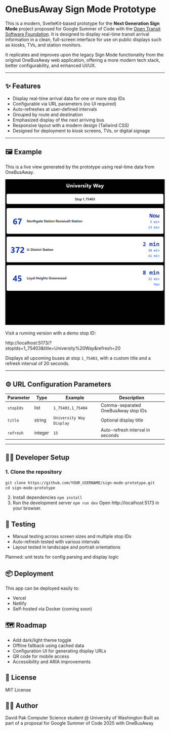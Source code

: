 # OneBusAway Sign Mode Prototype

This is a modern, SvelteKit-based prototype for the **Next Generation Sign Mode** project proposed for Google Summer of Code with the [Open Transit Software Foundation](https://github.com/OneBusAway). It is designed to display real-time transit arrival information in a clean, full-screen interface for use on public displays such as kiosks, TVs, and station monitors.

It replicates and improves upon the legacy Sign Mode functionality from the original OneBusAway web application, offering a more modern tech stack, better configurability, and enhanced UI/UX.

---

## ✨ Features

- Display real-time arrival data for one or more stop IDs
- Configurable via URL parameters (no UI required)
- Auto-refreshes at user-defined intervals
- Grouped by route and destination
- Emphasized display of the next arriving bus
- Responsive layout with a modern design (Tailwind CSS)
- Designed for deployment to kiosk screens, TVs, or digital signage

---

## 🖼 Example

This is a live view generated by the prototype using real-time data from OneBusAway.

![Sign Mode Demo](./demo.png)

Visit a running version with a demo stop ID:

http://localhost:5173/?stopIds=1_75403&title=University%20Way&refresh=20

Displays all upcoming buses at stop `1_75403`, with a custom title and a refresh interval of 20 seconds.

---

## ⚙️ URL Configuration Parameters

| Parameter   | Type     | Example                                   | Description                                   |
|-------------|----------|-------------------------------------------|-----------------------------------------------|
| `stopIds`   | list     | `1_75403,1_75404`                          | Comma-separated OneBusAway stop IDs           |
| `title`     | string   | `University Way Display`                  | Optional display title                        |
| `refresh`   | integer  | `15`                                       | Auto-refresh interval in seconds              |

---

## 🧑‍💻 Developer Setup

### 1. Clone the repository
```
git clone https://github.com/YOUR_USERNAME/sign-mode-prototype.git
cd sign-mode-prototype
```
2. Install dependencies
`npm install`
3. Run the development server
`npm run dev`
Open http://localhost:5173 in your browser.

## 🧪 Testing
* Manual testing across screen sizes and multiple stop IDs
* Auto-refresh tested with various intervals
* Layout tested in landscape and portrait orientations

Planned: unit tests for config parsing and display logic

## 📦 Deployment
This app can be deployed easily to:
* Vercel
* Netlify
* Self-hosted via Docker (coming soon)

## 🗺 Roadmap
* Add dark/light theme toggle
* Offline fallback using cached data
* Configuration UI for generating display URLs
* QR code for mobile access
* Accessibility and ARIA improvements

## 📄 License
MIT License

## 🙋‍♂️ Author
David Pak
Computer Science student @ University of Washington
Built as part of a proposal for Google Summer of Code 2025 with OneBusAway
